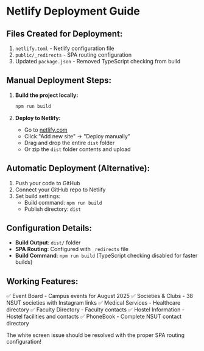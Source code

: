 # Netlify Deployment Guide

## Files Created for Deployment:
1. `netlify.toml` - Netlify configuration file
2. `public/_redirects` - SPA routing configuration  
3. Updated `package.json` - Removed TypeScript checking from build

## Manual Deployment Steps:

1. **Build the project locally:**
   ```bash
   npm run build
   ```

2. **Deploy to Netlify:**
   - Go to [netlify.com](https://netlify.com)
   - Click "Add new site" → "Deploy manually"
   - Drag and drop the entire `dist` folder
   - Or zip the `dist` folder contents and upload

## Automatic Deployment (Alternative):
1. Push your code to GitHub
2. Connect your GitHub repo to Netlify
3. Set build settings:
   - Build command: `npm run build`
   - Publish directory: `dist`

## Configuration Details:
- **Build Output**: `dist/` folder
- **SPA Routing**: Configured with `_redirects` file
- **Build Command**: `npm run build` (TypeScript checking disabled for faster builds)

## Working Features:
✅ Event Board - Campus events for August 2025
✅ Societies & Clubs - 38 NSUT societies with Instagram links
✅ Medical Services - Healthcare directory
✅ Faculty Directory - Faculty contacts
✅ Hostel Information - Hostel facilities and contacts
✅ PhoneBook - Complete NSUT contact directory

The white screen issue should be resolved with the proper SPA routing configuration!
